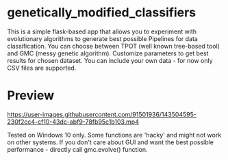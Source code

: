 # genetically_modified_classifiers
This is a simple flask-based app that allows you to experiment with evolutionary algorithms to generate best possible Pipelines for data classification. You can choose between TPOT (well known tree-based tool) and GMC (messy genetic algorithm).
Customize parameters to get best results for chosen dataset. You can include your own data - for now only CSV files are supported.

# Preview
https://user-images.githubusercontent.com/91501936/143504595-230f2cc4-cf10-43dc-abf9-78fb95c1b103.mp4






Tested on Windows 10 only. Some functions are 'hacky' and might not work on other systems.
If you don't care about GUI and want the best possible performance - directly call gmc.evolve() function.

